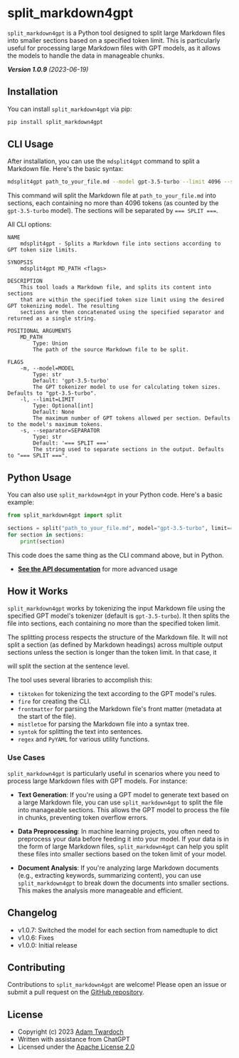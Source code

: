 # split_markdown4gpt

`split_markdown4gpt` is a Python tool designed to split large Markdown files into smaller sections based on a specified token limit. This is particularly useful for processing large Markdown files with GPT models, as it allows the models to handle the data in manageable chunks.

_**Version 1.0.9** (2023-06-19)_

## Installation

You can install `split_markdown4gpt` via pip:

```bash
pip install split_markdown4gpt
```

## CLI Usage

After installation, you can use the `mdsplit4gpt` command to split a Markdown file. Here's the basic syntax:

```bash
mdsplit4gpt path_to_your_file.md --model gpt-3.5-turbo --limit 4096 --separator "=== SPLIT ==="
```

This command will split the Markdown file at `path_to_your_file.md` into sections, each containing no more than 4096 tokens (as counted by the `gpt-3.5-turbo` model). The sections will be separated by `=== SPLIT ===`.

All CLI options:

```
NAME
    mdsplit4gpt - Splits a Markdown file into sections according to GPT token size limits.

SYNOPSIS
    mdsplit4gpt MD_PATH <flags>

DESCRIPTION
    This tool loads a Markdown file, and splits its content into sections
    that are within the specified token size limit using the desired GPT tokenizing model. The resulting
    sections are then concatenated using the specified separator and returned as a single string.

POSITIONAL ARGUMENTS
    MD_PATH
        Type: Union
        The path of the source Markdown file to be split.

FLAGS
    -m, --model=MODEL
        Type: str
        Default: 'gpt-3.5-turbo'
        The GPT tokenizer model to use for calculating token sizes. Defaults to "gpt-3.5-turbo".
    -l, --limit=LIMIT
        Type: Optional[int]
        Default: None
        The maximum number of GPT tokens allowed per section. Defaults to the model's maximum tokens.
    -s, --separator=SEPARATOR
        Type: str
        Default: '=== SPLIT ==='
        The string used to separate sections in the output. Defaults to "=== SPLIT ===".
```

## Python Usage

You can also use `split_markdown4gpt` in your Python code. Here's a basic example:

```python
from split_markdown4gpt import split

sections = split("path_to_your_file.md", model="gpt-3.5-turbo", limit=4096)
for section in sections:
    print(section)
```

This code does the same thing as the CLI command above, but in Python.

- **[See the API documentation](https://twardoch.github.io/split-markdown4gpt/API.html)** for more advanced usage

## How it Works

`split_markdown4gpt` works by tokenizing the input Markdown file using the specified GPT model's tokenizer (default is `gpt-3.5-turbo`). It then splits the file into sections, each containing no more than the specified token limit.

The splitting process respects the structure of the Markdown file. It will not split a section (as defined by Markdown headings) across multiple output sections unless the section is longer than the token limit. In that case, it

will split the section at the sentence level.

The tool uses several libraries to accomplish this:

- `tiktoken` for tokenizing the text according to the GPT model's rules.
- `fire` for creating the CLI.
- `frontmatter` for parsing the Markdown file's front matter (metadata at the start of the file).
- `mistletoe` for parsing the Markdown file into a syntax tree.
- `syntok` for splitting the text into sentences.
- `regex` and `PyYAML` for various utility functions.

### Use Cases

`split_markdown4gpt` is particularly useful in scenarios where you need to process large Markdown files with GPT models. For instance:

- **Text Generation**: If you're using a GPT model to generate text based on a large Markdown file, you can use `split_markdown4gpt` to split the file into manageable sections. This allows the GPT model to process the file in chunks, preventing token overflow errors.

- **Data Preprocessing**: In machine learning projects, you often need to preprocess your data before feeding it into your model. If your data is in the form of large Markdown files, `split_markdown4gpt` can help you split these files into smaller sections based on the token limit of your model.

- **Document Analysis**: If you're analyzing large Markdown documents (e.g., extracting keywords, summarizing content), you can use `split_markdown4gpt` to break down the documents into smaller sections. This makes the analysis more manageable and efficient.

## Changelog

- v1.0.7: Switched the model for each section from namedtuple to dict
- v1.0.6: Fixes
- v1.0.0: Initial release

## Contributing

Contributions to `split_markdown4gpt` are welcome! Please open an issue or submit a pull request on the [GitHub repository](https://github.com/twardoch/split-markdown4gpt).

## License

- Copyright (c) 2023 [Adam Twardoch](./AUTHORS.md)
- Written with assistance from ChatGPT
- Licensed under the [Apache License 2.0](./LICENSE.txt)<a id="split_markdown4gpt"></a>

